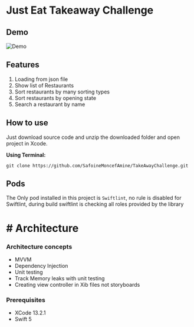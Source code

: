 # Just Eat Takeaway Challenge

## Demo
![Demo](https://user-images.githubusercontent.com/22752738/162646060-062f52a8-8241-4139-a51b-eb2d1275a252.gif)

## Features

1. Loading from json file
2. Show list of Restaurants
3. Sort restaurants by many sorting types
4. Sort restaurants by opening state
5. Search a restaurant by name

## How to use
Just download source code and unzip the downloaded folder and open project in Xcode.

**Using Terminal:**

    git clone https://github.com/SafoineMoncefAmine/TakeAwayChallenge.git

## Pods 

The Only pod installed in this project is `Swiftlint`, no rule is disabled for Swiftlint, during build swiftlint is checking all roles provided by the library

  # # Architecture
  ### Architecture concepts
 - MVVM
 - Dependency Injection
 - Unit testing
 - Track Memory leaks with unit testing
 - Creating view controller in Xib files not storyboards
 
 ### Prerequisites
 - XCode  13.2.1 
 - Swift 5
